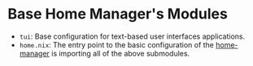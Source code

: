 #  Base Home Manager's Modules

- `tui`: Base configuration for text-based user interfaces applications.
- `home.nix`: The entry point to the basic configuration of the [home-manager](https://github.com/nix-community/home-manager) is importing all of the above submodules.
